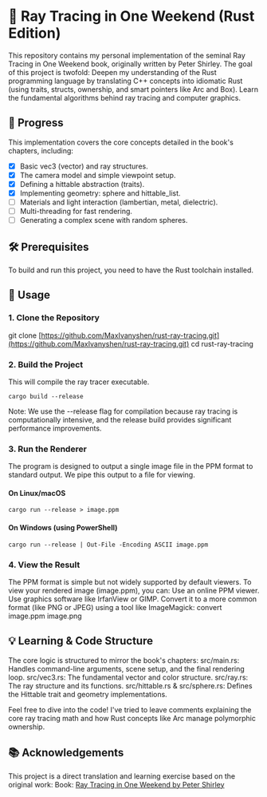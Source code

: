 # 🦀 Ray Tracing in One Weekend (Rust Edition)

This repository contains my personal implementation of the seminal Ray Tracing in One Weekend book, originally written by Peter Shirley.
The goal of this project is twofold:
Deepen my understanding of the Rust programming language by translating C++ concepts into idiomatic Rust (using traits, structs, ownership, and smart pointers like Arc and Box).
Learn the fundamental algorithms behind ray tracing and computer graphics.
## 🌟 Progress
This implementation covers the core concepts detailed in the book's chapters, including:
- [x] Basic vec3 (vector) and ray structures.
- [x] The camera model and simple viewpoint setup.
- [x] Defining a hittable abstraction (traits).
- [x] Implementing geometry: sphere and hittable_list.
- [ ] Materials and light interaction (lambertian, metal, dielectric).
- [ ] Multi-threading for fast rendering.
- [ ] Generating a complex scene with random spheres.

## 🛠️ Prerequisites
To build and run this project, you need to have the Rust toolchain installed.

## 🚀 Usage
### 1. Clone the Repository
git clone [https://github.com/MaxIvanyshen/rust-ray-tracing.git](https://github.com/MaxIvanyshen/rust-ray-tracing.git)
cd rust-ray-tracing

### 2. Build the Project
This will compile the ray tracer executable.

```
cargo build --release
```

Note: We use the --release flag for compilation because ray tracing is computationally intensive, and the release build provides significant performance improvements.
### 3. Run the Renderer
The program is designed to output a single image file in the PPM format to standard output. We pipe this output to a file for viewing.

#### On Linux/macOS
```
cargo run --release > image.ppm
```

#### On Windows (using PowerShell)
```
cargo run --release | Out-File -Encoding ASCII image.ppm
```

### 4. View the Result
The PPM format is simple but not widely supported by default viewers. To view your rendered image (image.ppm), you can:
Use an online PPM viewer.
Use graphics software like IrfanView or GIMP.
Convert it to a more common format (like PNG or JPEG) using a tool like ImageMagick:
convert image.ppm image.png


## 💡 Learning & Code Structure
The core logic is structured to mirror the book's chapters:
src/main.rs: Handles command-line arguments, scene setup, and the final rendering loop.
src/vec3.rs: The fundamental vector and color structure.
src/ray.rs: The ray structure and its functions.
src/hittable.rs & src/sphere.rs: Defines the Hittable trait and geometry implementations.

Feel free to dive into the code! I've tried to leave comments explaining the core ray tracing math and how Rust concepts like Arc<dyn Hittable> manage polymorphic ownership.

## 📚 Acknowledgements
This project is a direct translation and learning exercise based on the original work:
Book: [Ray Tracing in One Weekend by Peter Shirley](https://raytracing.github.io/books/RayTracingInOneWeekend.html)

